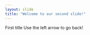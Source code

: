 ```yaml
---
layout: slide
title: "Welcome to our second slide!"
---
```

First title
Use the left arrow to go back!

